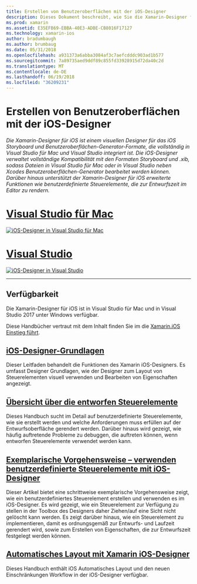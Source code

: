 ```yaml
---
title: Erstellen von Benutzeroberflächen mit der iOS-Designer
description: Dieses Dokument beschreibt, wie Sie die Xamarin-Designer für iOS verwenden, um eine app-Benutzeroberfläche mit Storyboards und .xib Dateien zu erstellen. Es links zu Dokumenten, die erläutern das Tool Verfügbarkeits-, die grundlegende Funktionalität, die ausführbar Steuerelemente und bieten Exemplarische Vorgehensweisen zu deren Verwendung.
ms.prod: xamarin
ms.assetid: E35EFB69-EBBA-40E3-ADBE-CB8016F17127
ms.technology: xamarin-ios
author: bradumbaugh
ms.author: brumbaug
ms.date: 05/31/2018
ms.openlocfilehash: a931373a6abba3084af3c7aefcdddc903ad1b577
ms.sourcegitcommit: 7a89735aed9ddf89c855fd33928915d72da40c2d
ms.translationtype: MT
ms.contentlocale: de-DE
ms.lasthandoff: 06/19/2018
ms.locfileid: "36209231"
---
```

# <a name="building-user-interfaces-with-the-ios-designer"></a>Erstellen von Benutzeroberflächen mit der iOS-Designer

_Die Xamarin-Designer für iOS ist einem visuellen Designer für das iOS Storyboard und Benutzeroberflächen-Generator-Formate, die vollständig in Visual Studio für Mac und Visual Studio integriert ist. Die iOS-Designer verwaltet vollständige Kompatibilität mit den Formaten Storyboard und .xib, sodass Dateien in Visual Studio für Mac oder in Visual Studio neben Xcodes Benutzeroberflächen-Generator bearbeitet werden können. Darüber hinaus unterstützt der Xamarin-Designer für iOS erweiterte Funktionen wie benutzerdefinierte Steuerelemente, die zur Entwurfszeit im Editor zu rendern._

# <a name="visual-studio-for-mactabmacos"></a>[Visual Studio für Mac](#tab/macos)

[![iOS-Designer in Visual Studio für Mac](images/designer-vsmac-sml.png "iOS-Designer")](images/designer-vsmac.png#lightbox)

# <a name="visual-studiotabwindows"></a>[Visual Studio](#tab/windows)

[![iOS-Designer in Visual Studio](images/designer-vs.png "iOS-Designer")](images/designer-vs.png#lightbox)

-----

## <a name="availability"></a>Verfügbarkeit

Die Xamarin-Designer für iOS ist in Visual Studio für Mac und in Visual Studio 2017 unter Windows verfügbar.

Diese Handbücher vertraut mit dem Inhalt finden Sie im die [Xamarin.iOS Einstieg führt](~/ios/get-started/index.md).

## <a name="ios-designer-basicsintroductionmd"></a>[iOS-Designer-Grundlagen](introduction.md)

Dieser Leitfaden behandelt die Funktionen des Xamarin iOS-Designers. Es umfasst Designer Grundlagen, wie der Designer zum Layout von Steuerelementen visuell verwenden und Bearbeiten von Eigenschaften angezeigt.

## <a name="designable-controls-overviewios-designable-controls-overviewmd"></a>[Übersicht über die entworfen Steuerelemente](ios-designable-controls-overview.md)

Dieses Handbuch sucht im Detail auf benutzerdefinierte Steuerelemente, wie sie erstellt werden und welche Anforderungen muss erfüllen auf der Entwurfsoberfläche gerendert werden. Darüber hinaus wird gezeigt, wie häufig auftretende Probleme zu debuggen, die auftreten können, wenn entworfen Steuerelemente verwendet werden kann.

## <a name="walkthrough---using-custom-controls-with-ios-designerios-designable-controls-walkthroughmd"></a>[Exemplarische Vorgehensweise – verwenden benutzerdefinierte Steuerelemente mit iOS-Designer](ios-designable-controls-walkthrough.md)

Dieser Artikel bietet eine schrittweise exemplarische Vorgehensweise zeigt, wie ein benutzerdefiniertes Steuerelement erstellen und verwenden es im iOS-Designer. Es wird gezeigt, wie ein Steuerelement zur Verfügung zu stellen in der Toolbox des Designers daher Ziehen/auf eine Sicht nicht gelöscht kann werden. Es zeigt darüber hinaus, wie ein Steuerelement zu implementieren, damit es ordnungsgemäß zur Entwurfs- und Laufzeit gerendert wird, sowie zum Erstellen von Eigenschaften, die zur Entwurfszeit festgelegt werden können.

## <a name="auto-layout-with-the-xamarin-ios-designerdesigner-auto-layoutmd"></a>[Automatisches Layout mit Xamarin iOS-Designer](designer-auto-layout.md)

Dieses Handbuch enthält iOS Automatisches Layout und den neuen Einschränkungen Workflow in der iOS-Designer verfügbar.

